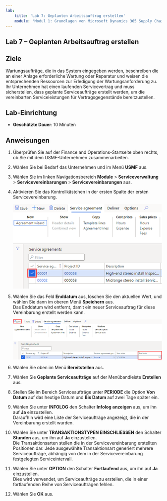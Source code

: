 ```yaml
---
lab:
    title: 'Lab 7: Geplanten Arbeitsauftrag erstellen'
    module: 'Modul 1: Grundlagen von Microsoft Dynamics 365 Supply Chain Management erlernen'
---
```


## Lab 7 – Geplanten Arbeitsauftrag erstellen

## Ziele

Wartungsaufträge, die in das System eingegeben werden, beschreiben die an einer Anlage erforderliche Wartung oder Reparatur und weisen die entsprechenden Ressourcen zur Erledigung der Wartungsanforderung zu. Ihr Unternehmen hat einen laufenden Servicevertrag und muss sicherstellen, dass geplante Serviceaufträge erstellt werden, um die vereinbarten Serviceleistungen für Vertragsgegenstände bereitzustellen.

## Lab-Einrichtung

   - **Geschätzte Dauer**: 10 Minuten

## Anweisungen

1. Überprüfen Sie auf der Finance and Operations-Startseite oben rechts, ob Sie mit dem USMF-Unternehmen zusammenarbeiten.

1. Wählen Sie bei Bedarf das Unternehmen und im Menü **USMF** aus.

1. Wählen Sie im linken Navigationsbereich **Module** > **Serviceverwaltung** > **Servicevereinbarungen** > **Servicevereinbarungen** aus.

1. Aktivieren Sie das Kontrollkästchen in der ersten Spalte der ersten Servicevereinbarung.

    ![Screenshot des ausgewählten Servicevertrags](./media/lp1-m5-select-service-agreement.png)

1. Wählen Sie das Feld **Enddatum** aus, löschen Sie den aktuellen Wert, und wählen Sie dann im oberen Menü **Speichern** aus.  
 Das Enddatum wird entfernt, damit ein neuer Serviceauftrag für diese Vereinbarung erstellt werden kann.

    ![Screenshot mit der leeren Enddatumzelle und der hervorgehobenen Option „Speichern“](./media/lp1-m5-update-date-save-service-agreement.png)

1. Wählen Sie oben im Menü **Bereitstellen** aus.

1. Wählen Sie **Geplante Serviceaufträge** auf der Menübandleiste **Erstellen** aus.

1. Stellen Sie im Bereich Serviceaufträge unter **PERIODE** die Option **Von Datum** auf das heutige Datum und **Bis Datum** auf zwei Tage später ein.

1. Wählen Sie unter **INFOLOG** den Schalter **Infolog anzeigen** aus, um ihn auf **Ja** einzustellen.  
Daraufhin wird eine Liste der Serviceaufträge angezeigt, die in der Vereinbarung erstellt wurden.

1. Wählen Sie unter **TRANSAKTIONSTYPEN EINSCHLIESSEN** den Schalter **Stunden** aus, um ihn auf **Ja** einzustellen.  
Die Transaktionsarten stellen die in der Servicevereinbarung erstellten Positionen dar. Jede ausgewählte Transaktionsart generiert mehrere Serviceaufträge, abhängig von dem in der Servicevereinbarung festgelegten Serviceintervall.

1. Wählen Sie unter **OPTION** den Schalter **Fortlaufend** aus, um ihn auf **Ja** einzustellen.  
Dies wird verwendet, um Serviceaufträge zu erstellen, die in einer fortlaufenden Reihe von Serviceaufträgen fehlen.

1. Wählen Sie **OK** aus.
